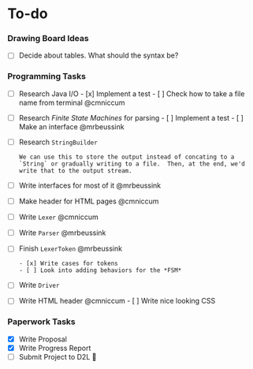 # To-do

### Drawing Board Ideas

- [ ] Decide about tables.  What should the syntax be?

### Programming Tasks

- [ ] Research Java I/O
      - [x] Implement a test
      - [ ] Check how to take a file name from terminal @cmniccum

- [ ] Research *Finite State Machines* for parsing
      - [ ] Implement a test
      - [ ] Make an interface @mrbeussink

- [ ] Research `StringBuilder`

      We can use this to store the output instead of concating to a `String` or gradually writing to a file.  Then, at the end, we'd write that to the output stream.

- [ ] Write interfaces for most of it @mrbeussink

- [ ] Make header for HTML pages @cmniccum

- [ ] Write `Lexer` @cmniccum

- [ ] Write `Parser` @mrbeussink

- [ ] Finish `LexerToken` @mrbeussink

      - [x] Write cases for tokens
      - [ ] Look into adding behaviors for the *FSM*

- [ ] Write `Driver`

- [ ] Write HTML header @cmniccum
      - [ ] Write nice looking CSS

###  Paperwork Tasks

- [x] Write Proposal
- [x] Write Progress Report
- [ ] Submit Project to D2L 
